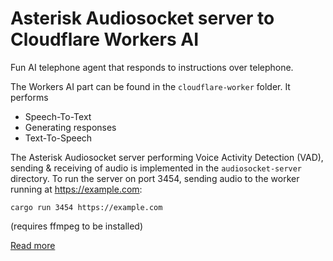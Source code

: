 # Asterisk Audiosocket server to Cloudflare Workers AI

Fun AI telephone agent that responds to instructions over telephone.

The Workers AI part can be found in the `cloudflare-worker` folder. It performs
- Speech-To-Text
- Generating responses
- Text-To-Speech

The Asterisk Audiosocket server performing Voice Activity Detection (VAD), sending & receiving of audio is implemented 
in the `audiosocket-server` directory. To run the server on port 3454, sending audio to the worker running at 
https://example.com:

```shell
cargo run 3454 https://example.com
```

(requires ffmpeg to be installed)

[Read more](https://cehrig.dev/braindumps/2025-03-30-ai-telephone-agent.html)
